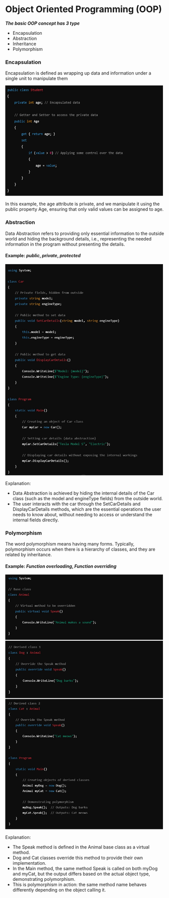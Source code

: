 # Object Oriented Programming (OOP)

**_The basic OOP concept has 3 type_**

- Encapsulation
- Abstraction
- Inheritance
- Polymorphism


### **Encapsulation**

Encapsulation is defined as wrapping up data and information under a single unit to manipulate them  


<img src="Readme_Imgs/Encapsulation.jpg" alt="Encapsulation_img" width="500" height="350">

In this example, the age attribute is private, and we manipulate it using the public property Age, ensuring that only valid values can be assigned to age.



### **Abstraction**

Data Abstraction refers to providing only essential information to the outside world and hiding the background details, i.e., representing the needed information in the program without presenting the details.
#### Example: *public*, *private*, *protected*

<img src="Readme_Imgs/Abstraction.jpg" alt="Abstraction_img" width="500">

Explanation:
- Data Abstraction is achieved by hiding the internal details of the Car class (such as the model and engineType fields) from the outside world.
- The user interacts with the car through the SetCarDetails and DisplayCarDetails methods, which are the essential operations the user needs to know about, without needing to access or understand the internal fields directly.



### **Polymorphism**

The word polymorphism means having many forms. Typically, polymorphism occurs when there is a hierarchy of classes, and they are related by inheritance.
#### Example: *Function overloading*, *Function overriding*

<img src="Readme_Imgs/Polymorphism_P1.jpg" alt="Polymorphism_img" width="500">
<img src="Readme_Imgs/Polymorphism_P2.jpg" alt="Polymorphism_img" width="500">
<img src="Readme_Imgs/Polymorphism_P3.jpg" alt="Polymorphism_img" width="500">

Explanation:
- The Speak method is defined in the Animal base class as a virtual method.
- Dog and Cat classes override this method to provide their own implementation.
- In the Main method, the same method Speak is called on both myDog and myCat, but the output differs based on the actual object type, demonstrating polymorphism.
- This is polymorphism in action: the same method name behaves differently depending on the object calling it.